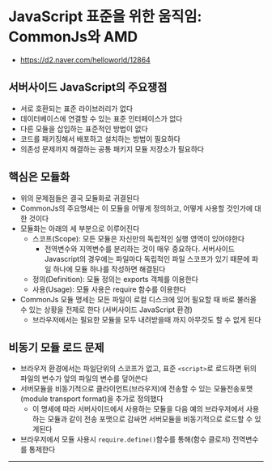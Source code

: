 # JavaScript 표준을 위한 움직임: CommonJs와 AMD

- <https://d2.naver.com/helloworld/12864>

## 서버사이드 JavaScript의 주요쟁점

- 서로 호환되는 표준 라이브러리가 없다
- 데이터베이스에 연결할 수 있는 표준 인터페이스가 없다
- 다른 모듈을 삽입하는 표준적인 방법이 없다
- 코드를 패키징해서 배포하고 설치하는 방법이 필요하다
- 의존성 문제까지 해결하는 공통 패키지 모듈 저장소가 필요하다

## 핵심은 모듈화

- 위의 문제점들은 결국 모듈화로 귀결된다
- CommonJs의 주요명세는 이 모듈을 어떻게 정의하고, 어떻게 사용할 것인가에 대한 것이다
- 모듈화는 아래의 세 부분으로 이루어진다
  - 스코프(Scope): 모든 모듈은 자신만의 독립적인 실행 영역이 있어야한다
    - 전역변수와 지역변수를 분리하는 것이 매우 중요하다. 서버사이드 Javascript의 경우에는 파일마다 독립적인 파일 스코프가 있기 때문에 파일 하나에 모듈 하나를 작성하면 해결된다
  - 정의(Definition): 모듈 정의는 exports 객체를 이용한다
  - 사용(Usage): 모듈 사용은 require 함수를 이용한다
- CommonJs 모듈 명세는 모든 파일이 로컬 디스크에 있어 필요할 때 바로 불러올 수 있는 상황을 전제로 한다 (서버사이드 JavaScript 환경)
  - 브라우저에서는 필요한 모듈을 모두 내려받을때 까지 아무것도 할 수 없게 된다

## 비동기 모듈 로드 문제

- 브라우저 환경에서는 파일단위의 스코프가 없고, 표준 `<script>`로 로드하면 뒤의 파일의 변수가 앞의 파일의 변수를 덮어쓴다
- 서버모듈을 비동기적으로 클라이언트(브라우저)에 전송할 수 있는 모듈전송포맷(module transport format)을 추가로 정의했다
  - 이 명세에 따라 서버사이드에서 사용하는 모듈을 다음 예의 브라우저에서 사용하는 모듈과 같이 전송 포맷으로 감싸면 서버모듈을 비동기적으로 로드할 수 있게된다
- 브라우저에서 모듈 사용시 `require.define()`함수를 통해(함수 클로저) 전역변수를 통제한다

---
